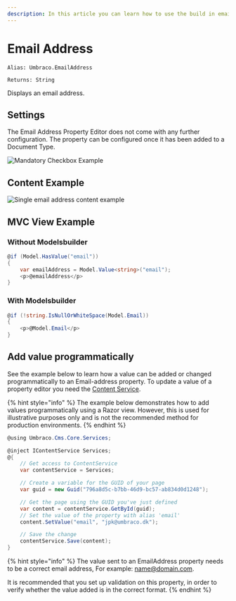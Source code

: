 ```yaml
---
description: In this article you can learn how to use the build in email property editor
---
```


# Email Address

`Alias: Umbraco.EmailAddress`

`Returns: String`

Displays an email address.

## Settings

The Email Address Property Editor does not come with any further configuration. The property can be configured once it has been added to a Document Type.

![Mandatory Checkbox Example](../built-in-property-editors/images/emailaddress-datatype-v10.png)

## Content Example

![Single email address content example](../built-in-property-editors/images/EmailAddress-Content-v10.png)

## MVC View Example

### Without Modelsbuilder

```csharp
@if (Model.HasValue("email"))
{
    var emailAddress = Model.Value<string>("email");
    <p>@emailAddress</p>
}
```

### With Modelsbuilder

```csharp
@if (!string.IsNullOrWhiteSpace(Model.Email))
{
    <p>@Model.Email</p>
}
```

## Add value programmatically

See the example below to learn how a value can be added or changed programmatically to an Email-address property. To update a value of a property editor you need the [Content Service](../../../../reference/management/services/contentservice/).

{% hint style="info" %}
The example below demonstrates how to add values programmatically using a Razor view. However, this is used for illustrative purposes only and is not the recommended method for production environments.
{% endhint %}

```csharp
@using Umbraco.Cms.Core.Services;

@inject IContentService Services;
@{
    // Get access to ContentService
    var contentService = Services;

    // Create a variable for the GUID of your page
    var guid = new Guid("796a8d5c-b7bb-46d9-bc57-ab834d0d1248");

    // Get the page using the GUID you've just defined
    var content = contentService.GetById(guid);
    // Set the value of the property with alias 'email'
    content.SetValue("email", "jpk@umbraco.dk");

    // Save the change
    contentService.Save(content);
}
```

{% hint style="info" %}
The value sent to an EmailAddress property needs to be a correct email address, For example: name@domain.com.

It is recommended that you set up validation on this property, in order to verify whether the value added is in the correct format.
{% endhint %}
